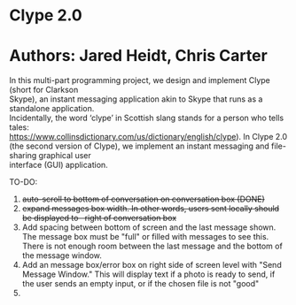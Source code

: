 # Clype 2.0
# Authors: Jared Heidt, Chris Carter

In	this	multi-part	programming	project,	we	design	and	implement	Clype (short	for	Clarkson	
Skype),	an	instant	messaging	application	akin	to	Skype	that	runs	as	a	standalone	application.	
Incidentally,	the	word	‘clype’	in	Scottish	slang	stands	for	a	person	who	tells	tales:	
https://www.collinsdictionary.com/us/dictionary/english/clype).	In	Clype	2.0	(the	second
version	of	Clype),	we	implement	an instant	messaging	and	file-sharing	graphical	user	
interface	(GUI)	application.	


TO-DO:
1) ~~auto-scroll to bottom of conversation on conversation box (DONE)~~
2) ~~expand messages box width. In other words, users sent locally should be displayed to
   right of conversation box~~
3) Add spacing between bottom of screen and the last message shown. The message box must be "full" or filled with messages to see this. There is not enough room between the last message and the bottom of the message window.  
4) Add an message box/error box on right side of screen level with "Send Message Window." This will display text if a photo is ready to      send, if the user sends an empty input, or if the chosen file is not "good"
5) 
